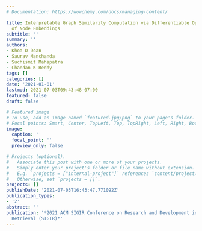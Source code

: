 ```yaml
---
# Documentation: https://wowchemy.com/docs/managing-content/

title: Interpretable Graph Similarity Computation via Differentiable Optimal Alignment
  of Node Embeddings
subtitle: ''
summary: ''
authors:
- Khoa D Doan
- Saurav Manchanda
- Suchismit Mahapatra
- Chandan K Reddy
tags: []
categories: []
date: '2021-01-01'
lastmod: 2021-07-03T09:43:48-07:00
featured: false
draft: false

# Featured image
# To use, add an image named `featured.jpg/png` to your page's folder.
# Focal points: Smart, Center, TopLeft, Top, TopRight, Left, Right, BottomLeft, Bottom, BottomRight.
image:
  caption: ''
  focal_point: ''
  preview_only: false

# Projects (optional).
#   Associate this post with one or more of your projects.
#   Simply enter your project's folder or file name without extension.
#   E.g. `projects = ["internal-project"]` references `content/project/deep-learning/index.md`.
#   Otherwise, set `projects = []`.
projects: []
publishDate: '2021-07-03T16:43:47.771092Z'
publication_types:
- '2'
abstract: ''
publication: '*2021 ACM SIGIR Conference on Research and Development in Information
  Retrieval (SIGIR)*'
---
```

